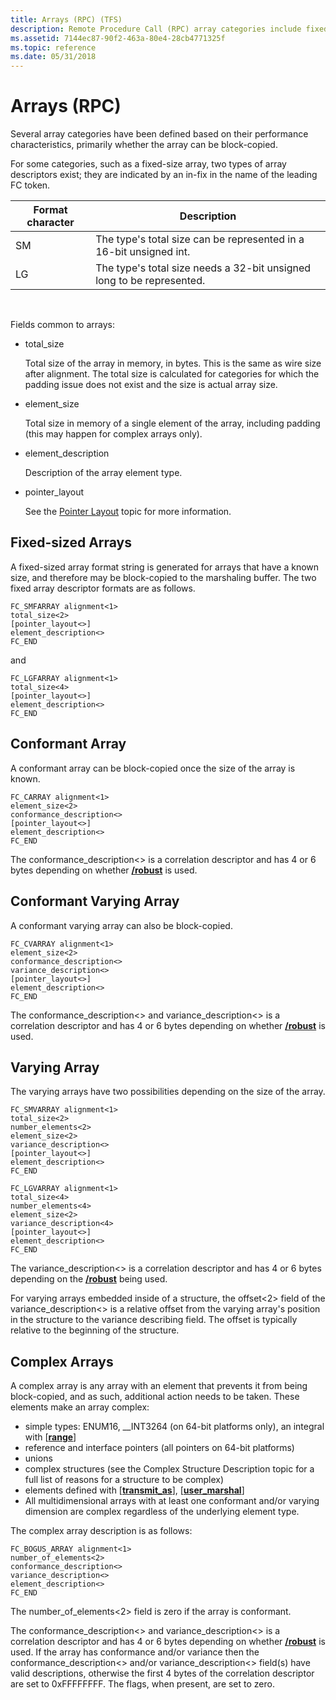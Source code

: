 ```yaml
---
title: Arrays (RPC) (TFS)
description: Remote Procedure Call (RPC) array categories include fixed-size, conformant, conformant varying, varying, and complex.
ms.assetid: 7144ec87-90f2-463a-80e4-28cb4771325f
ms.topic: reference
ms.date: 05/31/2018
---
```


# Arrays (RPC)

Several array categories have been defined based on their performance characteristics, primarily whether the array can be block-copied.

For some categories, such as a fixed-size array, two types of array descriptors exist; they are indicated by an in-fix in the name of the leading FC token.



| Format character | Description                                                           |
|------------------|-----------------------------------------------------------------------|
| SM               | The type's total size can be represented in a 16-bit unsigned int.    |
| LG               | The type's total size needs a 32-bit unsigned long to be represented. |



 

Fields common to arrays:

-   total\_size

    Total size of the array in memory, in bytes. This is the same as wire size after alignment. The total size is calculated for categories for which the padding issue does not exist and the size is actual array size.

-   element\_size

    Total size in memory of a single element of the array, including padding (this may happen for complex arrays only).

-   element\_description

    Description of the array element type.

-   pointer\_layout

    See the [Pointer Layout](pointer-layout-tfs.md) topic for more information.

## Fixed-sized Arrays

A fixed-sized array format string is generated for arrays that have a known size, and therefore may be block-copied to the marshaling buffer. The two fixed array descriptor formats are as follows.

``` syntax
FC_SMFARRAY alignment<1> 
total_size<2> 
[pointer_layout<>]  
element_description<> 
FC_END
```

and

``` syntax
FC_LGFARRAY alignment<1> 
total_size<4> 
[pointer_layout<>] 
element_description<> 
FC_END
```

## Conformant Array

A conformant array can be block-copied once the size of the array is known.

``` syntax
FC_CARRAY alignment<1>
element_size<2> 
conformance_description<> 
[pointer_layout<>] 
element_description<> 
FC_END
```

The conformance\_description<> is a correlation descriptor and has 4 or 6 bytes depending on whether [**/robust**](/windows/desktop/Midl/-robust) is used.

## Conformant Varying Array

A conformant varying array can also be block-copied.

``` syntax
FC_CVARRAY alignment<1> 
element_size<2> 
conformance_description<> 
variance_description<>  
[pointer_layout<>] 
element_description<> 
FC_END
```

The conformance\_description<> and variance\_description<> is a correlation descriptor and has 4 or 6 bytes depending on whether [**/robust**](/windows/desktop/Midl/-robust) is used.

## Varying Array

The varying arrays have two possibilities depending on the size of the array.

``` syntax
FC_SMVARRAY alignment<1>
total_size<2>  
number_elements<2> 
element_size<2> 
variance_description<> 
[pointer_layout<>] 
element_description<> 
FC_END

FC_LGVARRAY alignment<1>
total_size<4>  
number_elements<4> 
element_size<2> 
variance_description<4>
[pointer_layout<>] 
element_description<> 
FC_END
```

The variance\_description<> is a correlation descriptor and has 4 or 6 bytes depending on the [**/robust**](/windows/desktop/Midl/-robust) being used.

For varying arrays embedded inside of a structure, the offset<2> field of the variance\_description<> is a relative offset from the varying array's position in the structure to the variance describing field. The offset is typically relative to the beginning of the structure.

## Complex Arrays

A complex array is any array with an element that prevents it from being block-copied, and as such, additional action needs to be taken. These elements make an array complex:

-   simple types: ENUM16, \_\_INT3264 (on 64-bit platforms only), an integral with \[[**range**](/windows/desktop/Midl/range)\]
-   reference and interface pointers (all pointers on 64-bit platforms)
-   unions
-   complex structures (see the Complex Structure Description topic for a full list of reasons for a structure to be complex)
-   elements defined with \[[**transmit\_as**](/windows/desktop/Midl/transmit-as)\], \[[**user\_marshal**](/windows/desktop/Midl/user-marshal)\]
-   All multidimensional arrays with at least one conformant and/or varying dimension are complex regardless of the underlying element type.

The complex array description is as follows:

``` syntax
FC_BOGUS_ARRAY alignment<1> 
number_of_elements<2> 
conformance_description<> 
variance_description<> 
element_description<> 
FC_END
```

The number\_of\_elements<2> field is zero if the array is conformant.

The conformance\_description<> and variance\_description<> is a correlation descriptor and has 4 or 6 bytes depending on whether [**/robust**](/windows/desktop/Midl/-robust) is used. If the array has conformance and/or variance then the conformance\_description<> and/or variance\_description<> field(s) have valid descriptions, otherwise the first 4 bytes of the correlation descriptor are set to 0xFFFFFFFF. The flags, when present, are set to zero.

 

 
